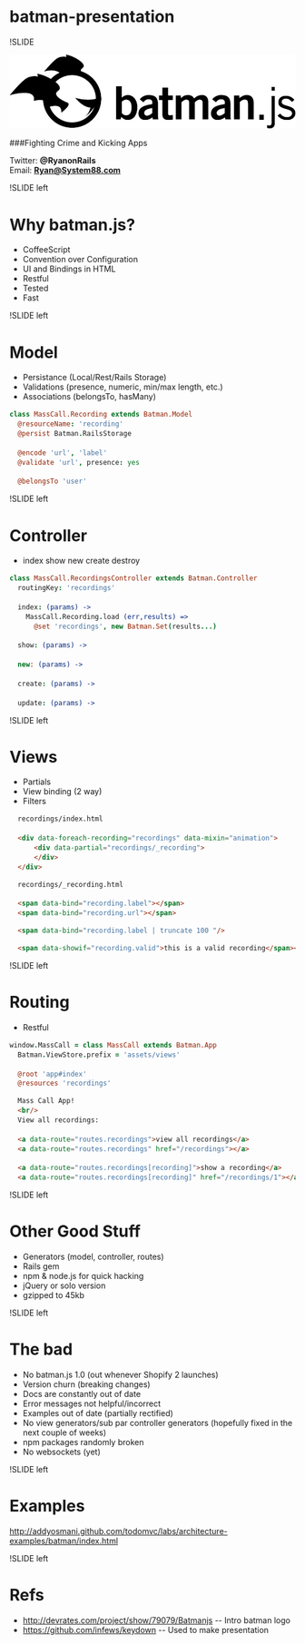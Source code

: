 # batman-presentation

!SLIDE

![](images/batman_logo.png)

###Fighting Crime and Kicking Apps  

Twitter: **@RyanonRails**  
Email: **Ryan@System88.com**

!SLIDE left

# Why batman.js?  

* CoffeeScript
* Convention over Configuration
* UI and Bindings in HTML  
* Restful 
* Tested
* Fast

!SLIDE left

# Model

* Persistance (Local/Rest/Rails Storage)
* Validations (presence, numeric, min/max length, etc.)
* Associations (belongsTo, hasMany)

``` coffeescript
class MassCall.Recording extends Batman.Model
  @resourceName: 'recording'
  @persist Batman.RailsStorage
  
  @encode 'url', 'label'
  @validate 'url', presence: yes
  
  @belongsTo 'user'
```

!SLIDE left

# Controller

* index show new create destroy

``` coffeescript
class MassCall.RecordingsController extends Batman.Controller
  routingKey: 'recordings'

  index: (params) ->
    MassCall.Recording.load (err,results) =>
      @set 'recordings', new Batman.Set(results...)
      
  show: (params) ->
 
  new: (params) ->
  
  create: (params) ->
  
  update: (params) ->
```

!SLIDE left

# Views

* Partials
* View binding (2 way)
* Filters

``` html
  recordings/index.html  
  
  <div data-foreach-recording="recordings" data-mixin="animation">
      <div data-partial="recordings/_recording">
      </div>
  </div>
```

``` html
  recordings/_recording.html
  
  <span data-bind="recording.label"></span>
  <span data-bind="recording.url"></span>
```

``` html
  <span data-bind="recording.label | truncate 100 "/>
```

``` html
  <span data-showif="recording.valid">this is a valid recording</span></p>
```


!SLIDE left

# Routing  

* Restful  

``` coffeescript
window.MassCall = class MassCall extends Batman.App
  Batman.ViewStore.prefix = 'assets/views'

  @root 'app#index'
  @resources 'recordings'
```

``` html
  Mass Call App!
  <br/>
  View all recordings:
  
  <a data-route="routes.recordings">view all recordings</a>
  <a data-route="routes.recordings" href="/recordings"></a>
  
  <a data-route="routes.recordings[recording]">show a recording</a>
  <a data-route="routes.recordings[recording]" href="/recordings/1"></a>
```

!SLIDE left

# Other Good Stuff  

* Generators (model, controller, routes)
* Rails gem 
* npm & node.js for quick hacking
* jQuery or solo version
* gzipped to 45kb

!SLIDE left

# The bad

* No batman.js 1.0 (out whenever Shopify 2 launches)
* Version churn (breaking changes)
* Docs are constantly out of date
* Error messages not helpful/incorrect
* Examples out of date (partially rectified)
* No view generators/sub par controller generators (hopefully fixed in the next couple of weeks)
* npm packages randomly broken
* No websockets (yet)

!SLIDE left

# Examples

http://addyosmani.github.com/todomvc/labs/architecture-examples/batman/index.html



!SLIDE left

# Refs  

* http://devrates.com/project/show/79079/Batmanjs -- Intro batman logo
* https://github.com/infews/keydown -- Used to make presentation
